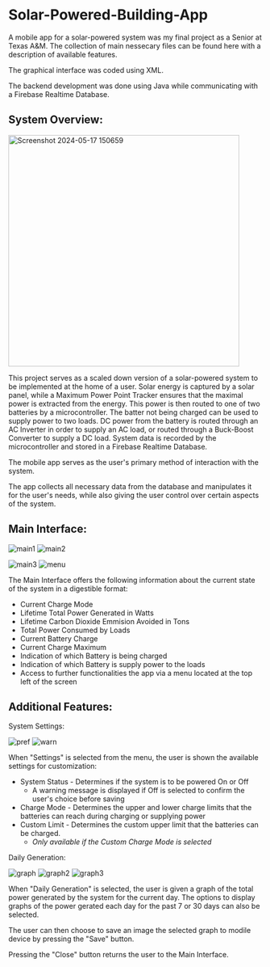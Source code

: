 # Solar-Powered-Building-App

A mobile app for a solar-powered system was my final project as a Senior at Texas A&M.
The collection of main nessecary files can be found here with a description of available features.

The graphical interface was coded using XML.

The backend development was done using Java while communicating with a Firebase Realtime Database.

<h2>System Overview:</h2>

<img width="458" alt="Screenshot 2024-05-17 150659" src="https://github.com/edkjr10/Solar-Powered-Building-App/assets/169074953/c4714393-e890-4522-b954-389c60892292">

This project serves as a scaled down version of a solar-powered system to be implemented at the home of a user. Solar energy is captured by a solar panel, while a Maximum Power Point Tracker ensures that the maximal power is extracted from the energy. This power is then routed to one of two batteries by a microcontroller. The batter not being charged can be used to supply power to two loads. DC power from the battery is routed through an AC Inverter in order to supply an AC load, or routed through a Buck-Boost Converter to supply a DC load. System data is recorded by the microcontroller and stored in a Firebase Realtime Database.

The mobile app serves as the user's primary method of interaction with the system. 

The app collects all necessary data from the database and manipulates it for the user's needs, while also giving the user control over certain aspects of the system.


<h2>Main Interface:</h2>


![main1](https://github.com/edkjr10/Solar-Powered-Building-App/assets/169074953/9498408a-9ac3-4ac5-b3e3-84d298f800a9)   ![main2](https://github.com/edkjr10/Solar-Powered-Building-App/assets/169074953/413b9cd7-19a0-4df0-ab8f-7aae407450cb)

![main3](https://github.com/edkjr10/Solar-Powered-Building-App/assets/169074953/52e40ad0-d102-430a-bb47-9f4478167554)   ![menu](https://github.com/edkjr10/Solar-Powered-Building-App/assets/169074953/0326209a-2eb0-46d0-bd96-f15dfe7f9c67)

The Main Interface offers the following information about the current state of the system in a digestible format:

- Current Charge Mode
- Lifetime Total Power Generated in Watts
- Lifetime Carbon Dioxide Emmision Avoided in Tons
- Total Power Consumed by Loads
- Current Battery Charge
- Current Charge Maximum
- Indication of which Battery is being charged
- Indication of which Battery is supply power to the loads
- Access to further functionalities the app via a menu located at the top left of the screen

<h2>Additional Features:</h2>


System Settings:


![pref](https://github.com/edkjr10/Solar-Powered-Building-App/assets/169074953/a0f3566a-c91b-4ed0-ace4-d32879745882)   ![warn](https://github.com/edkjr10/Solar-Powered-Building-App/assets/169074953/763c0ba8-829a-4069-ae4e-699ec9b34be4)

When "Settings" is selected from the menu, the user is shown the available settings for customization:

  - System Status - Determines if the system is to be powered On or Off
    - A warning message is displayed if Off is selected to confirm the user's choice before saving
  - Charge Mode - Determines the upper and lower charge limits that the batteries can reach during charging or supplying power
  - Custom Limit - Determines the custom upper limit that the batteries can be charged.
    - <i>Only available if the Custom Charge Mode is selected</i>

 
Daily Generation:


![graph](https://github.com/edkjr10/Solar-Powered-Building-App/assets/169074953/17442814-478b-4a61-aad8-f18c4aab9e50) ![graph2](https://github.com/edkjr10/Solar-Powered-Building-App/assets/169074953/e728d9c6-6579-4673-9816-83f4ff9125ef) ![graph3](https://github.com/edkjr10/Solar-Powered-Building-App/assets/169074953/a9c329a8-5248-4647-9e03-94613e01365b)


When "Daily Generation" is selected, the user is given a graph of the total power generated by the system for the current day. The options to display graphs of the power gerated each day for the past 7 or 30 days can also be selected.

The user can then choose to save an image the selected graph to modile device by pressing the "Save" button.

Pressing the "Close" button returns the user to the Main Interface.

